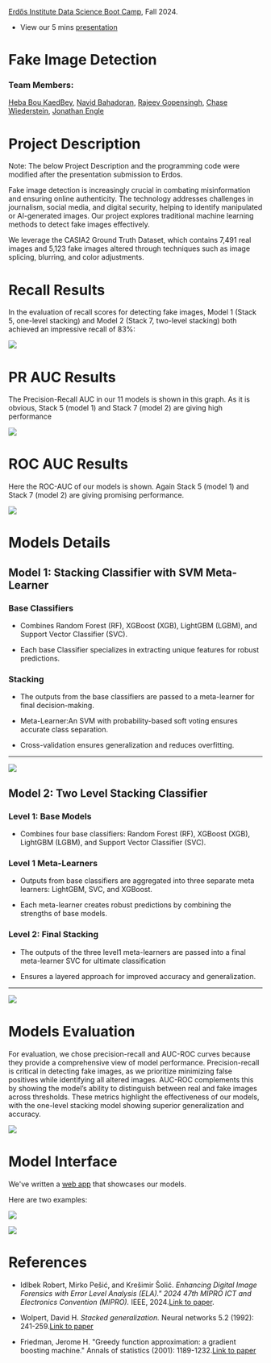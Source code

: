 [Erdős Institute Data Science Boot Camp](https://github.com/TheErdosInstitute/data-science-fall-2024), Fall 2024.

- View our 5 mins [presentation](https://www.erdosinstitute.org/project-database/fall-2024/fake-news-image-detection)

<h1>Fake Image Detection</h1>

<h3>Team Members:</h3>

[Heba Bou KaedBey](https://github.com/hebabkb), [Navid Bahadoran](https://github.com/navidbahadoran), [Rajeev Gopensingh](https://github.com/RajeevGopeesingh), [Chase Wiederstein](https://github.com/ChaseWiederstein), [Jonathan Engle](https://github.com/J3ngle)

<h1>Project Description</h1>

Note: The below Project Description and the programming code were modified after the presentation submission to Erdos. 

Fake image detection is increasingly crucial in combating misinformation and ensuring online authenticity. The technology addresses challenges in journalism, social media, and digital security, helping to identify manipulated or AI-generated images. Our project explores traditional machine learning methods to detect fake images effectively.

We leverage the CASIA2 Ground Truth Dataset, which contains 7,491 real images and 5,123 fake images altered through techniques such as image splicing, blurring, and color adjustments.

<h1>Recall Results</h1>

In the evaluation of recall scores for detecting fake images, Model 1 (Stack 5, one-level stacking) and Model 2 (Stack 7, two-level stacking) both achieved an impressive recall of 83%:

![](https://github.com/hebabkb/FakevsReal/blob/main/Presentation_Images/Recall%20Scores.png)

<h1>PR AUC Results</h1>

The Precision-Recall AUC in our 11 models is shown in this graph. As it is obvious, Stack 5 (model 1) and Stack 7 (model 2) are giving high performance

![](https://github.com/hebabkb/FakevsReal/blob/main/Presentation_Images/PR%20AUC%20Scores.png)

<h1>ROC AUC Results</h1>

Here the ROC-AUC of our models is shown. Again Stack 5 (model 1) and Stack 7 (model 2) are giving promising performance.

![](https://github.com/hebabkb/FakevsReal/blob/main/Presentation_Images/ROC-AUC%20Scores.png)


<h1>Models Details</h1>

<h2>Model 1: Stacking Classifier with SVM Meta-Learner</h2>

<h3>Base Classifiers</h3>

- Combines Random Forest (RF), XGBoost (XGB), LightGBM (LGBM), and Support Vector Classifier (SVC).

- Each base Classifier specializes in extracting unique features for robust predictions.

<h3>Stacking</h3>

- The outputs from the base classifiers are passed to a meta-learner for final decision-making.

- Meta-Learner:An SVM with probability-based soft voting ensures accurate class separation.
  
- Cross-validation ensures generalization and reduces overfitting.

---
![](https://github.com/hebabkb/FakevsReal/blob/main/Presentation_Images/One%20Level%20Stacking%20Model.png)

<h2>Model 2: Two Level Stacking Classifier</h2>

<h3>Level 1: Base Models</h3>

- Combines four base classifiers: Random Forest (RF), XGBoost (XGB), LightGBM (LGBM), and Support Vector Classifier (SVC).
  
<h3> Level 1 Meta-Learners</h3>

- Outputs from base classifiers are aggregated into three separate meta learners: LightGBM, SVC, and XGBoost.

- Each meta-learner creates robust predictions by combining the strengths of base models.

<h3> Level 2: Final Stacking</h3>

- The outputs of the three level1 meta-learners are passed into a final meta-learner SVC for ultimate classification

- Ensures a layered approach for improved accuracy and generalization.
  
---
![](https://github.com/hebabkb/FakevsReal/blob/main/Presentation_Images/Two%20Level%20Stacking%20Model.png)

<h1>Models Evaluation</h1>

For evaluation, we chose precision-recall and AUC-ROC curves because they provide a comprehensive view of model performance. Precision-recall is critical in detecting fake images, as we prioritize minimizing false positives while identifying all altered images. AUC-ROC complements this by showing the model’s ability to distinguish between real and fake images across thresholds. These metrics highlight the effectiveness of our models, with the one-level stacking model showing superior generalization and accuracy.


![](https://github.com/hebabkb/FakevsReal/blob/main/Presentation_Images/Models%20Evaluation.png)

<h1>Model Interface</h1>

We've written a [web app](https://huggingface.co/spaces/HebaBouKaedBey/TamperedImageDetection) that showcases our models.

Here are two examples:

![](https://github.com/hebabkb/FakevsReal/blob/main/Presentation_Images/AIvsReal-example1.png)

![](https://github.com/hebabkb/FakevsReal/blob/main/Presentation_Images/AIvsReal-example2.png)


<h1>References</h1>

- Idlbek Robert, Mirko Pešić, and Krešimir Šolić. *Enhancing Digital Image Forensics with Error Level Analysis (ELA)." 2024 47th MIPRO ICT and Electronics Convention (MIPRO).* IEEE, 2024.[Link to paper](https://ieeexplore.ieee.org/stamp/stamp.jsp?tp=&arnumber=10569232).
  
- Wolpert, David H. *Stacked generalization.* Neural networks 5.2 (1992): 241-259.[Link to paper](http://www.machine-learning.martinsewell.com/ensembles/stacking/Wolpert1992.pdf)

- Friedman, Jerome H. "Greedy function approximation: a gradient boosting machine." Annals of statistics (2001): 1189-1232.[Link to paper](https://www.jstor.org/stable/pdf/2699986.pdf)

